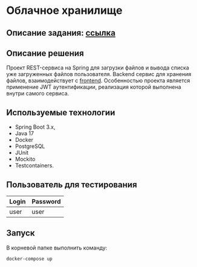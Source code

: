 # Облачное хранилище
## Описание задания: [ссылка](https://github.com/netology-code/jd-homeworks/blob/master/diploma/cloudservice.md)
## Описание решения
Проект REST-сервиса на Spring для загрузки файлов и вывода списка уже загруженных файлов пользователя. Backend сервис для хранения файлов, взаимодействует с [frontend](https://github.com/netology-code/jd-homeworks/tree/master/diploma/netology-diplom-frontend). Особенностью проекта является
применение JWT аутентификации, реализация которой выполнена внутри самого сервиса.
## Используемые технологии
- Spring Boot 3.x,
- Java 17
- Docker
- PostgreSQL
- JUnit
- Mockito
- Testcontainers.
## Пользователь для тестирования
| Login | Password |
|-------|----------|
| user  | user     |

## Запуск
В корневой папке выполнить команду:
```
docker-compose up
```